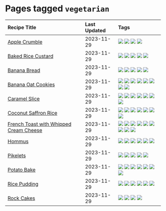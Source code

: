 # Pages tagged `vegetarian`

|Recipe Title|Last Updated|Tags
|:---|:---|:---|
|[Apple Crumble](../recipes/applecrumble.md)|2023-11-29|[![](https://img.shields.io/badge/tag-dessert-4e6ea)](../tags/dessert.md) [![](https://img.shields.io/badge/tag-stovetop-28ab17)](../tags/stovetop.md) [![](https://img.shields.io/badge/tag-vegan-8f457a)](../tags/vegan.md) [![](https://img.shields.io/badge/tag-vegetarian-f6b493)](../tags/vegetarian.md)|
|[Baked Rice Custard](../recipes/bakedricecustard.md)|2023-11-29|[![](https://img.shields.io/badge/tag-baked-b7439e)](../tags/baked.md) [![](https://img.shields.io/badge/tag-dairy-c6d429)](../tags/dairy.md) [![](https://img.shields.io/badge/tag-dessert-4e6ea)](../tags/dessert.md) [![](https://img.shields.io/badge/tag-rice-062ab)](../tags/rice.md) [![](https://img.shields.io/badge/tag-vegetarian-f6b493)](../tags/vegetarian.md)|
|[Banana Bread](../recipes/bananabread.md)|2023-11-29|[![](https://img.shields.io/badge/tag-baked-b7439e)](../tags/baked.md) [![](https://img.shields.io/badge/tag-dessert-4e6ea)](../tags/dessert.md) [![](https://img.shields.io/badge/tag-snack-517a72)](../tags/snack.md) [![](https://img.shields.io/badge/tag-vegan-8f457a)](../tags/vegan.md) [![](https://img.shields.io/badge/tag-vegetarian-f6b493)](../tags/vegetarian.md)|
|[Banana Oat Cookies](../recipes/bananaoatcookies.md)|2023-11-29|[![](https://img.shields.io/badge/tag-baked-b7439e)](../tags/baked.md) [![](https://img.shields.io/badge/tag-breakfast-e5c1d4)](../tags/breakfast.md) [![](https://img.shields.io/badge/tag-dessert-4e6ea)](../tags/dessert.md) [![](https://img.shields.io/badge/tag-great-10cdd6)](../tags/great.md) [![](https://img.shields.io/badge/tag-healthy-1754e4)](../tags/healthy.md) [![](https://img.shields.io/badge/tag-snack-517a72)](../tags/snack.md) [![](https://img.shields.io/badge/tag-vegan-8f457a)](../tags/vegan.md) [![](https://img.shields.io/badge/tag-vegetarian-f6b493)](../tags/vegetarian.md)|
|[Caramel Slice](../recipes/caramelslice.md)|2023-11-29|[![](https://img.shields.io/badge/tag-amazing-208450)](../tags/amazing.md) [![](https://img.shields.io/badge/tag-baked-b7439e)](../tags/baked.md) [![](https://img.shields.io/badge/tag-chocolate-bb15fd)](../tags/chocolate.md) [![](https://img.shields.io/badge/tag-dairy-c6d429)](../tags/dairy.md) [![](https://img.shields.io/badge/tag-dessert-4e6ea)](../tags/dessert.md) [![](https://img.shields.io/badge/tag-long_prep_time-6d71)](../tags/long_prep_time.md) [![](https://img.shields.io/badge/tag-vegetarian-f6b493)](../tags/vegetarian.md)|
|[Coconut Saffron Rice](../recipes/coconutsaffronrice.md)|2023-11-29|[![](https://img.shields.io/badge/tag-expensive-8a534c)](../tags/expensive.md) [![](https://img.shields.io/badge/tag-rice-062ab)](../tags/rice.md) [![](https://img.shields.io/badge/tag-sides-ad1215)](../tags/sides.md) [![](https://img.shields.io/badge/tag-stovetop-28ab17)](../tags/stovetop.md) [![](https://img.shields.io/badge/tag-thai-94b8ca)](../tags/thai.md) [![](https://img.shields.io/badge/tag-vegan-8f457a)](../tags/vegan.md) [![](https://img.shields.io/badge/tag-vegetarian-f6b493)](../tags/vegetarian.md)|
|[French Toast with Whipped Cream Cheese](../recipes/frenchtoastwhippedcreamcheese.md)|2023-11-29|[![](https://img.shields.io/badge/tag-amazing-208450)](../tags/amazing.md) [![](https://img.shields.io/badge/tag-breakfast-e5c1d4)](../tags/breakfast.md) [![](https://img.shields.io/badge/tag-dairy-c6d429)](../tags/dairy.md) [![](https://img.shields.io/badge/tag-dessert-4e6ea)](../tags/dessert.md) [![](https://img.shields.io/badge/tag-fried-f47a18)](../tags/fried.md) [![](https://img.shields.io/badge/tag-large_quantity-427cd)](../tags/large_quantity.md) [![](https://img.shields.io/badge/tag-messy-32613c)](../tags/messy.md) [![](https://img.shields.io/badge/tag-mine-acbc2f)](../tags/mine.md) [![](https://img.shields.io/badge/tag-vegetarian-f6b493)](../tags/vegetarian.md)|
|[Hommus](../recipes/hommus.md)|2023-11-29|[![](https://img.shields.io/badge/tag-healthy-1754e4)](../tags/healthy.md) [![](https://img.shields.io/badge/tag-messy-32613c)](../tags/messy.md) [![](https://img.shields.io/badge/tag-protein-f53bfe)](../tags/protein.md) [![](https://img.shields.io/badge/tag-tricky-659a8f)](../tags/tricky.md) [![](https://img.shields.io/badge/tag-vegan-8f457a)](../tags/vegan.md) [![](https://img.shields.io/badge/tag-vegetarian-f6b493)](../tags/vegetarian.md)|
|[Pikelets](../recipes/pikelets.md)|2023-11-29|[![](https://img.shields.io/badge/tag-breakfast-e5c1d4)](../tags/breakfast.md) [![](https://img.shields.io/badge/tag-dessert-4e6ea)](../tags/dessert.md) [![](https://img.shields.io/badge/tag-family-9d5b24)](../tags/family.md) [![](https://img.shields.io/badge/tag-fried-f47a18)](../tags/fried.md) [![](https://img.shields.io/badge/tag-vegetarian-f6b493)](../tags/vegetarian.md)|
|[Potato Bake](../recipes/potatobake.md)|2023-11-29|[![](https://img.shields.io/badge/tag-baked-b7439e)](../tags/baked.md) [![](https://img.shields.io/badge/tag-cheesey-ab4f55)](../tags/cheesey.md) [![](https://img.shields.io/badge/tag-dairy-c6d429)](../tags/dairy.md) [![](https://img.shields.io/badge/tag-potato-1fc54)](../tags/potato.md) [![](https://img.shields.io/badge/tag-savoury-32c994)](../tags/savoury.md) [![](https://img.shields.io/badge/tag-sides-ad1215)](../tags/sides.md) [![](https://img.shields.io/badge/tag-vegetarian-f6b493)](../tags/vegetarian.md)|
|[Rice Pudding](../recipes/ricepudding.md)|2023-11-29|[![](https://img.shields.io/badge/tag-dairy-c6d429)](../tags/dairy.md) [![](https://img.shields.io/badge/tag-dessert-4e6ea)](../tags/dessert.md) [![](https://img.shields.io/badge/tag-easy-cb29b)](../tags/easy.md) [![](https://img.shields.io/badge/tag-rice-062ab)](../tags/rice.md) [![](https://img.shields.io/badge/tag-rice_cooker-e5fa6f)](../tags/rice_cooker.md) [![](https://img.shields.io/badge/tag-vegetarian-f6b493)](../tags/vegetarian.md)|
|[Rock Cakes](../recipes/rockcakes.md)|2023-11-29|[![](https://img.shields.io/badge/tag-baked-b7439e)](../tags/baked.md) [![](https://img.shields.io/badge/tag-dessert-4e6ea)](../tags/dessert.md) [![](https://img.shields.io/badge/tag-family-9d5b24)](../tags/family.md) [![](https://img.shields.io/badge/tag-vegetarian-f6b493)](../tags/vegetarian.md)|
